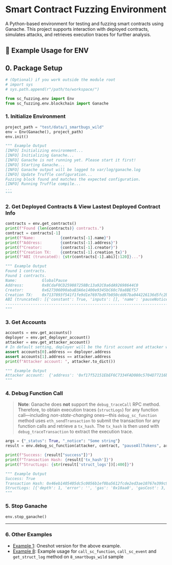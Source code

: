 # Smart Contract Fuzzing Environment

A Python-based environment for testing and fuzzing smart contracts using Ganache. This project supports interaction with deployed contracts, simulates attacks, and retrieves execution traces for further analysis.

## 🚀 Example Usage for ENV

## 0. Package Setup

```python
# (Optional) if you work outside the module root
# import sys
# sys.path.append(r"/path/to/workspace/")

from sc_fuzzing.env import Env
from sc_fuzzing.env.blockchain import Ganache
```

### 1. Initialize Environment

```python
project_path = "test/data/1_smartbugs_wild"
env = Env(Ganache(), project_path)
env.init()

""" Example Output
[INFO] Initializing environment...
[INFO] Initializing Ganache...
[INFO] Ganache is not running yet. Please start it first!
[INFO] Starting Ganache...
[INFO] Ganache output will be logged to var/log/ganache.log
[INFO] Update Truffle configuration...
Fuzzing block found and matches the expected configuration.
[INFO] Running Truffle compile...
...
"""
```

### 2. Get Deployed Contracts & View Lastest Deployed Contract Info

```python
contracts = env.get_contracts()
print(f"Found {len(contracts)} contracts.")
contract = contracts[-1]
print(f"Name:           {contracts[-1].name}")
print(f"Address:        {contracts[-1].address}")
print(f"Creator:        {contracts[-1].creator}")
print(f"Creation TX:    {contracts[-1].creation_tx}")
print(f"ABI (truncated): {str(contracts[-1].abi)[:120]}...")

""" Example Output
Found 1 contracts.
Found 1 contracts.
Name:           GlobalPause
Address:        0x8CdaF0CD259887258Bc13a92C0a6dA92698644C0
Creator:        0x627306090abaB3A6e1400e9345bC60c78a8BEf57
Creation TX:    0x7137893f541f1fe9d1e7697bd97b050cdd67ba044226136d5fc2b69447fd3510
ABI (truncated): [{'constant': True, 'inputs': [], 'name': 'pauseNotice', 'outputs': [{'name': '', 'type': 'string'}], 'payable': False, ...
----------------------------------------------------------------------------------------------------
"""
```

### 3. Get Accounts

```python
accounts = env.get_accounts()
deployer = env.get_deployer_account()
attacker = env.get_attacker_account()
# In default setting, deployer will be the first account and attacker will the second account.
assert accounts[0].address == deployer.address
assert accounts[1].address == attacker.address
print(f"Attacker account: ", attacker.to_dict())

""" Example Output
Attacker account:  {'address': '0xf17f52151EbEF6C7334FAD080c5704D77216b732', 'private_key': HexBytes('0xae6ae8e5ccbfb04590405997ee2d52d2b330726137b875053c36d94e974d162f'), 'balance': 1000000000000000000000, 'nonce': 0}
"""
```

### 4. Debug Function Call
> **Note**: Ganache does **not** support the `debug_traceCall` RPC method. Therefore, to obtain execution traces (`structLogs`) for any function call—including *non-state-changing* ones—this `debug_sc_function` method uses `eth_sendTransaction` to submit the transaction for any function calls and retrieve a `tx_hash`. The `tx_hash` is then used with `debug_traceTransaction` to extract the execution trace.

```python
args = {"_status": True, "_notice": "Some string"}
result = env.debug_sc_function(attacker, contract, "pauseAllTokens", args)

print(f"Success: {result["success"]}")
print(f"Transaction Hash: {result['tx_hash']}")
print(f"StructLogs: {str(result['struct_logs'])[:400]}")

""" Example Output
Success: True
Transaction Hash: 0x46eb1405405dc5c0056b1ef0ba5612fcde2ed3ae10767e399c96236955419559
StructLogs: [{'depth': 1, 'error': '', 'gas': '0x10aa0', 'gasCost': 3, 'memory': [], 'op': 'PUSH1', 'pc': 0, 'stack': [], 'storage': {}}, {'depth': 1, 'error': '', 'gas': '0x10a9d', 'gasCost': 3, 'memory': [], 'op': 'PUSH1', 'pc': 2, 'stack': ['0000000000000000000000000000000000000000000000000000000000000080'], 'storage': {}}, {'depth': 1, 'error': '', 'gas': '0x10a9a', 'gasCost': 12, 'memory': ['000000000000..
"""
```

### 5. Stop Ganache

```python
env.stop_ganache()
```

---

### 6. Other Examples

- [Example 1](example1.py): Oneshot version for the above example.
- [Example 8](example8.py): Example usage for `call_sc_function`, `call_sc_event` and `get_struct_log` method on `8_smartbugs_wild` sample
